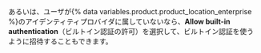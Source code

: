 あるいは、ユーザが{% data variables.product.product_location_enterprise %}のアイデンティティプロバイダに属していないなら、**Allow built-in authentication**（ビルトイン認証の許可）を選択して、ビルトイン認証を使うように招待することもできます。
